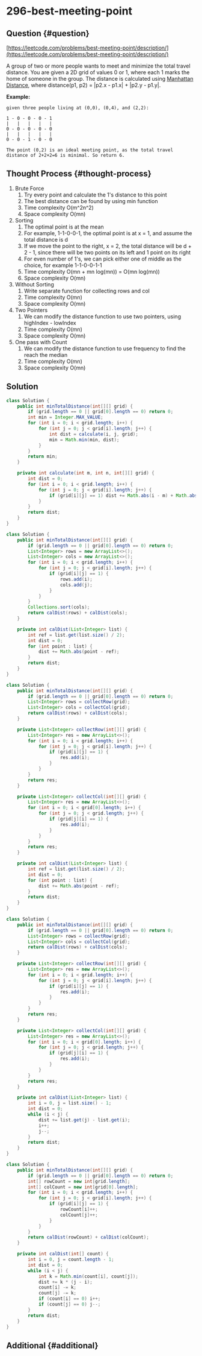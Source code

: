 # 296-best-meeting-point

## Question {#question}

[https://leetcode.com/problems/best-meeting-point/description/](https://leetcode.com/problems/best-meeting-point/description/)

A group of two or more people wants to meet and minimize the total travel distance. You are given a 2D grid of values 0 or 1, where each 1 marks the home of someone in the group. The distance is calculated using [Manhattan Distance](http://en.wikipedia.org/wiki/Taxicab_geometry), where distance\(p1, p2\) = \|p2.x - p1.x\| + \|p2.y - p1.y\|.

**Example:**

```text
given three people living at (0,0), (0,4), and (2,2):

1 - 0 - 0 - 0 - 1
|   |   |   |   |
0 - 0 - 0 - 0 - 0
|   |   |   |   |
0 - 0 - 1 - 0 - 0

The point (0,2) is an ideal meeting point, as the total travel distance of 2+2+2=6 is minimal. So return 6.
```

## Thought Process {#thought-process}

1. Brute Force
   1. Try every point and calculate the 1's distance to this point
   2. The best distance can be found by using min function
   3. Time complexity O\(m^2n^2\)
   4. Space complexity O\(mn\)
2. Sorting
   1. The optimal point is at the mean
   2. For example, 1-1-0-0-1, the optimal point is at x = 1, and assume the total distance is d
   3. If we move the point to the right, x = 2, the total distance will be d +  2 - 1, since there will be two points on its left and 1 point on its right
   4. For even number of 1's, we can pick either one of middle as the choice, for example 1-1-0-0-1-1
   5. Time complexity O\(mn + mn log\(mn\)\) = O\(mn log\(mn\)\)
   6. Space complexity O\(mn\)
3. Without Sorting
   1. Write separate function for collecting rows and col
   2. Time complexity O\(mn\)
   3. Space complexity O\(mn\)
4. Two Pointers
   1. We can modify the distance function to use two pointers, using highIndex - lowIndex
   2. Time complexity O\(mn\)
   3. Space complexity O\(mn\)
5. One pass with Count
   1. We can modify the distance function to use frequency to find the reach the median
   2. Time complexity O\(mn\)
   3. Space complexity O\(mn\)

## Solution

```java
class Solution {
    public int minTotalDistance(int[][] grid) {
        if (grid.length == 0 || grid[0].length == 0) return 0;
        int min = Integer.MAX_VALUE;
        for (int i = 0; i < grid.length; i++) {
            for (int j = 0; j < grid[i].length; j++) {
                int dist = calculate(i, j, grid);
                min = Math.min(min, dist);
            }
        }
        return min;
    }

    private int calculate(int m, int n, int[][] grid) {
        int dist = 0;
        for (int i = 0; i < grid.length; i++) {
            for (int j = 0; j < grid[i].length; j++) {
                if (grid[i][j] == 1) dist += Math.abs(i - m) + Math.abs(n - j);
            }
        }
        return dist;
    }
}
```

```java
class Solution {
    public int minTotalDistance(int[][] grid) {
        if (grid.length == 0 || grid[0].length == 0) return 0;
        List<Integer> rows = new ArrayList<>();
        List<Integer> cols = new ArrayList<>();
        for (int i = 0; i < grid.length; i++) {
            for (int j = 0; j < grid[i].length; j++) {
                if (grid[i][j] == 1) {
                    rows.add(i);
                    cols.add(j);
                }
            }
        }
        Collections.sort(cols);
        return calDist(rows) + calDist(cols);
    }

    private int calDist(List<Integer> list) {
        int ref = list.get(list.size() / 2);
        int dist = 0;
        for (int point : list) {
            dist += Math.abs(point - ref);
        }
        return dist;
    }
}
```

```java
class Solution {
    public int minTotalDistance(int[][] grid) {
        if (grid.length == 0 || grid[0].length == 0) return 0;
        List<Integer> rows = collectRow(grid);
        List<Integer> cols = collectCol(grid);
        return calDist(rows) + calDist(cols);
    }

    private List<Integer> collectRow(int[][] grid) {
        List<Integer> res = new ArrayList<>();
        for (int i = 0; i < grid.length; i++) {
            for (int j = 0; j < grid[i].length; j++) {
                if (grid[i][j] == 1) {
                    res.add(i);
                }
            }
        }
        return res;
    }

    private List<Integer> collectCol(int[][] grid) {
        List<Integer> res = new ArrayList<>();
        for (int i = 0; i < grid[0].length; i++) {
            for (int j = 0; j < grid.length; j++) {
                if (grid[j][i] == 1) {
                    res.add(i);
                }
            }
        }
        return res;
    }

    private int calDist(List<Integer> list) {
        int ref = list.get(list.size() / 2);
        int dist = 0;
        for (int point : list) {
            dist += Math.abs(point - ref);
        }
        return dist;
    }
}
```

```java
class Solution {
    public int minTotalDistance(int[][] grid) {
        if (grid.length == 0 || grid[0].length == 0) return 0;
        List<Integer> rows = collectRow(grid);
        List<Integer> cols = collectCol(grid);
        return calDist(rows) + calDist(cols);
    }

    private List<Integer> collectRow(int[][] grid) {
        List<Integer> res = new ArrayList<>();
        for (int i = 0; i < grid.length; i++) {
            for (int j = 0; j < grid[i].length; j++) {
                if (grid[i][j] == 1) {
                    res.add(i);
                }
            }
        }
        return res;
    }

    private List<Integer> collectCol(int[][] grid) {
        List<Integer> res = new ArrayList<>();
        for (int i = 0; i < grid[0].length; i++) {
            for (int j = 0; j < grid.length; j++) {
                if (grid[j][i] == 1) {
                    res.add(i);
                }
            }
        }
        return res;
    }

    private int calDist(List<Integer> list) {
        int i = 0, j = list.size() - 1;
        int dist = 0;
        while (i < j) {
            dist += list.get(j) - list.get(i);
            i++;
            j--;
        }
        return dist;
    }
}
```

```java
class Solution {
    public int minTotalDistance(int[][] grid) {
        if (grid.length == 0 || grid[0].length == 0) return 0;
        int[] rowCount = new int[grid.length];
        int[] colCount = new int[grid[0].length];
        for (int i = 0; i < grid.length; i++) {
            for (int j = 0; j < grid[i].length; j++) {
                if (grid[i][j] == 1) {
                    rowCount[i]++;
                    colCount[j]++;
                }
            }
        }
        return calDist(rowCount) + calDist(colCount);
    }

    private int calDist(int[] count) {
        int i = 0, j = count.length - 1;
        int dist = 0;
        while (i < j) {
            int k = Math.min(count[i], count[j]);
            dist += k * (j - i);
            count[i] -= k;
            count[j] -= k;
            if (count[i] == 0) i++;
            if (count[j] == 0) j--;
        }
        return dist;
    }
}
```

## Additional {#additional}

